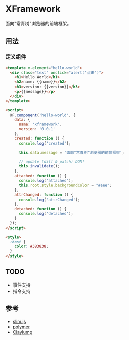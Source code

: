 # XFramework

面向"常青树"浏览器的前端框架。

## 用法

### 定义组件

```html
<template x-element="hello-world">
  <div class="text" onclick="alert('点击')">
    <h1>Hello World</h1>
    <h2>name: {{name}}</h2>
    <h3>version: {{version}}</h3>
    <p>{{message}}</p>
  </div>
</template>

<script>
  XF.component('hello-world', {
    data: {
      name: 'xframework',
      version: '0.0.1'
    },
    created: function () {
      console.log('created');

      this.data.message = '面向"常青树"浏览器的前端框架';

      // update (diff & patch) DOM!
      this.invalidate();
    },
    attached: function () {
      console.log('attached');
      this.root.style.backgroundColor = "#eee";
    },
    attrChanged: function () {
      console.log('attrChanged');
    },
    detached: function () {
      console.log('detached');
    }
  });
</script>

<style>
  :host {
    color: #383838;
  }
</style>
```

## TODO

- 事件支持
- 指令支持

## 参考

- [slim.js](https://github.com/slimjs/slim.js)
- [polymer](https://www.polymer-project.org/)
- [Claylump](https://github.com/ahomu/Claylump)